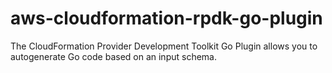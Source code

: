 # aws-cloudformation-rpdk-go-plugin
 The CloudFormation Provider Development Toolkit Go Plugin allows you to autogenerate Go code based on an input schema.
